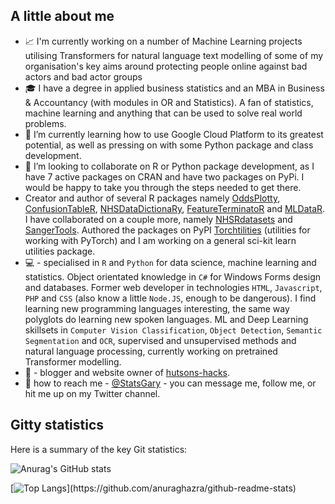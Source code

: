 

<!--
**StatsGary/StatsGary** is a ✨ _special_ ✨ repository because its `README.md` (this file) appears on your GitHub profile.

Here are some ideas to get you started:


- 
- 🤔 I’m looking for help with ...
- 💬 Ask me about ...
- ≈
- ⚡ Fun fact: ...
-->


## A little about me

- :chart_with_upwards_trend: I'm currently working on a number of Machine Learning projects utilising Transformers for natural language text modelling of some of my organisation's key aims around protecting people online against bad actors and bad actor groups
- :mortar_board: I have a degree in applied business statistics and an MBA in Business & Accountancy (with modules in OR and Statistics). A fan of statistics, machine learning and anything that can be used to solve real world problems. 
- 🌱 I’m currently learning how to use Google Cloud Platform to its greatest potential, as well as pressing on with some Python package and class development.
- 👯 I’m looking to collaborate on R or Python package development, as I have 7 active packages on CRAN and have two packages on PyPi. I would be happy to take you through the steps needed to get there.
- Creator and author of several R packages namely [OddsPlotty](https://cran.r-project.org/web/packages/OddsPlotty/index.html), [ConfusionTableR](https://cran.r-project.org/web/packages/ConfusionTableR/index.html), [NHSDataDictionaRy](https://cran.r-project.org/web/packages/NHSDataDictionaRy/vignettes/introduction.html), [FeatureTerminatoR](https://cran.r-project.org/web/packages/FeatureTerminatoR/index.html) and [MLDataR](https://cran.r-project.org/web/packages/MLDataR/vignettes/MLDataR.html). I have collaborated on a couple more, namely [NHSRdatasets](https://cran.r-project.org/web/packages/NHSRdatasets/index.html) and [SangerTools](https://rpubs.com/StatsGary/851661). Authored the packages on PyPI [Torchtilities](https://pypi.org/project/torchtilities/) (utilities for working with PyTorch) and I am working on a general sci-kit learn utilities package. 
- :computer: - specialised in `R` and `Python` for data science, machine learning and statistics. Object orientated knowledge in `C#` for Windows Forms design and databases. Former web developer in technologies `HTML`, `Javascript`, `PHP` and `CSS` (also know a little `Node.JS`, enough to be dangerous). I find learning new programming languages interesting, the same way polyglots do learning new spoken languages. ML and Deep Learning skillsets in `Computer Vision Classification`, `Object Detection`, `Semantic Segmentation` and `OCR`, supervised and unsupervised methods and natural language processing, currently working on pretrained Transformer modelling. 
- :bookmark_tabs: - blogger and website owner of [hutsons-hacks](https://hutsons-hacks.info/). 
- :email: how to reach me - [@StatsGary](https://twitter.com/StatsGary) - you can message me, follow me, or hit me up on my Twitter channel. 

## Gitty statistics
Here is a summary of the key Git statistics:
<!--Themes: dark, radical, merko, gruvbox, tokyonight, onedark, cobalt, synthwave, highcontrast, dracula -->
![Anurag's GitHub stats](https://github-readme-stats.vercel.app/api?username=StatsGary&show_icons=true&theme=cobalt&title_color='#FFFFFF')

<!--[![Top Langs](https://github-readme-stats.vercel.app/api/top-langs/?username=anuraghazra&langs_count=8)](https://github.com/anuraghazra/github-readme-stats)-->
<!--[![Top Langs](https://github-readme-stats.vercel.app/api/top-langs/?username=anuraghazra&hide=javascript,html)](https://github.com/anuraghazra/github-readme-stats) -->
[![Top Langs](https://github-readme-stats.vercel.app/api/top-langs/?username=StatsGary&hide=html&theme=cobalt&title_color='#FFFFFF')](https://github.com/anuraghazra/github-readme-stats)

